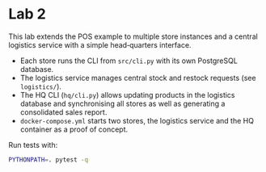 # Lab 2

This lab extends the POS example to multiple store instances and a central logistics service with a simple head‑quarters interface.

- Each store runs the CLI from `src/cli.py` with its own PostgreSQL database.
- The logistics service manages central stock and restock requests (see `logistics/`).
- The HQ CLI (`hq/cli.py`) allows updating products in the logistics database and synchronising all stores as well as generating a consolidated sales report.
- `docker-compose.yml` starts two stores, the logistics service and the HQ container as a proof of concept.

Run tests with:

```bash
PYTHONPATH=. pytest -q
```
